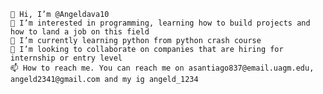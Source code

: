     👋 Hi, I’m @Angeldava10
    👀 I’m interested in programming, learning how to build projects and how to land a job on this field
    🌱 I’m currently learning python from python crash course
    💞️ I’m looking to collaborate on companies that are hiring for internship or entry level
    📫 How to reach me. You can reach me on asantiago837@email.uagm.edu, angeld2341@gmail.com and my ig angeld_1234


